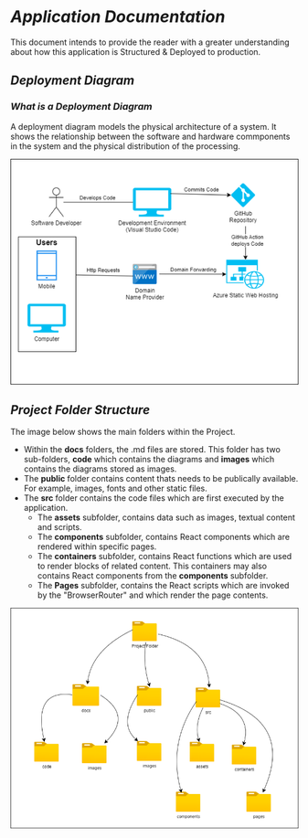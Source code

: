 # ___Application Documentation___
This document intends to provide the reader with a greater understanding about how this application is Structured & Deployed to production.

## ___Deployment Diagram___

### ___What is a Deployment Diagram___
A deployment diagram models the physical architecture of a system. It shows the relationship between the software and hardware commponents in the system and the physical distribution of the processing.

![Deployment Diagram](./images/deploymentDiagram.png)


## ___Project Folder Structure___
The image below shows the main folders within the Project.
- Within the **docs** folders, the .md files are stored. This folder has two sub-folders, **code** which contains the diagrams and **images** which contains the diagrams stored as images.
- The **public** folder contains content thats needs to be publically available. For example, images, fonts and other static files.
- The **src** folder contains the code files which are first executed by the application.
    - The **assets** subfolder, contains data such as images, textual content and scripts.
    - The **components** subfolder, contains React components which are rendered within specific pages.
    - The **containers** subfolder, contains React functions which are used to render blocks of related content. This containers may also contains React components from the **components** subfolder.
    - The **Pages** subfolder, contains the React scripts which are invoked by the "BrowserRouter" and which render the page contents.
    
![Folder Structure](./images/folderStructure.png)
